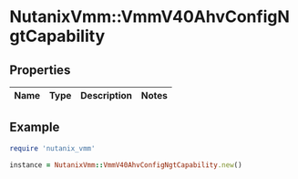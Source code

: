 # NutanixVmm::VmmV40AhvConfigNgtCapability

## Properties

| Name | Type | Description | Notes |
| ---- | ---- | ----------- | ----- |

## Example

```ruby
require 'nutanix_vmm'

instance = NutanixVmm::VmmV40AhvConfigNgtCapability.new()
```

